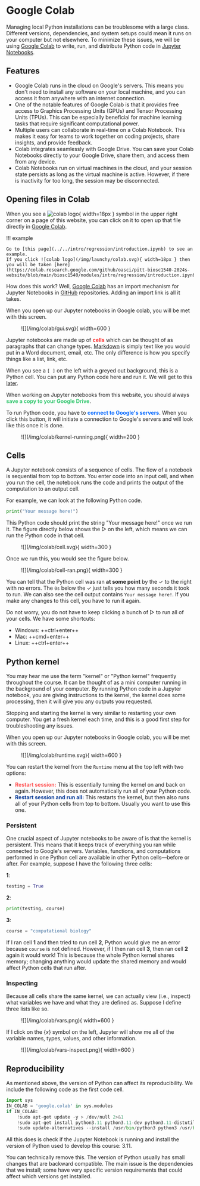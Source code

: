 # Google Colab

Managing local Python installations can be troublesome with a large class.
Different versions, dependencies, and system setups could mean it runs on your computer but not elsewhere.
To minimize these issues, we will be using [Google Colab](https://colab.google/) to write, run, and distribute Python code in [Jupyter Notebooks](https://jupyter.org/).

## Features

-   Google Colab runs in the cloud on Google's servers.
    This means you don't need to install any software on your local machine, and you can access it from anywhere with an internet connection.
-   One of the notable features of Google Colab is that it provides free access to Graphics Processing Units (GPUs) and Tensor Processing Units (TPUs).
    This can be especially beneficial for machine learning tasks that require significant computational power.
-   Multiple users can collaborate in real-time on a Colab Notebook. This makes it easy for teams to work together on coding projects, share insights, and provide feedback.
-   Colab integrates seamlessly with Google Drive.
    You can save your Colab Notebooks directly to your Google Drive, share them, and access them from any device.
-   Colab Notebooks run on virtual machines in the cloud, and your session state persists as long as the virtual machine is active.
    However, if there is inactivity for too long, the session may be disconnected.

## Opening files in Colab

When you see a ![colab logo](/img/launchy/colab.svg){ width=18px } symbol in the upper right corner on a page of this website, you can click on it to open up that file directly in [Google Colab](https://colab.google/).

!!! example

    Go to [this page](../../intro/regression/introduction.ipynb) to see an example.
    If you click ![colab logo](/img/launchy/colab.svg){ width=18px } then you will be taken [here](https://colab.research.google.com/github/oasci/pitt-biosc1540-2024s-website/blob/main/biosc1540/modules/intro/regression/introduction.ipynb).

How does this work?
Well, [Google Colab](https://colab.google/) has an import mechanism for Jupyter Notebooks in [GitHub](https://github.com/) repositories.
Adding an import link is all it takes.

When you open up our Jupyter notebooks in Google colab, you will be met with this screen.

<figure markdown>
![](/img/colab/gui.svg){ width=600 }
</figure>

Jupyter notebooks are made up of <font color="#ff2a2a"><b>cells</b></font> which can be thought of as paragraphs that can change types.
[Markdown](https://www.markdownguide.org/) is simply text like you would put in a Word document, email, etc.
The only difference is how you specify things like a list, link, etc.

When you see a `[ ]` on the left with a greyed out background, this is a Python cell.
You can put any Python code here and run it.
We will get to this [later](#cells).

When working on Jupyter notebooks from this website, you should always <font color="#37c871"><b>save a copy to your Google Drive</b></font>.

To run Python code, you have to <font color="#0066ff"><b>connect to Google's servers</b></font>.
When you click this button, it will initiate a connection to Google's servers and will look like this once it is done.

<figure markdown>
![](/img/colab/kernel-running.png){ width=200 }
</figure>

## Cells

A Jupyter notebook consists of a sequence of cells.
The flow of a notebook is sequential from top to bottom.
You enter code into an input cell, and when you run the cell, the notebook runs the code and prints the output of the computation to an output cell.


For example, we can look at the following Python code.

```python
print("Your message here!")
```

This Python code should print the string "Your message here!" once we run it.
The figure directly below shows the ▷ on the left, which means we can run the Python code in that cell.

<figure markdown>
![](/img/colab/cell.svg){ width=300 }
</figure>

Once we run this, you would see the figure below.

<figure markdown>
![](/img/colab/cell-ran.png){ width=300 }
</figure>

You can tell that the Python cell was ran **at some point** by the ✓ to the right with no errors.
The `0s` below the ✓ just tells you how many seconds it took to run.
We can also see the cell output contains `Your message here!`.
If you make any changes to this cell, you have to run it again.

Do not worry, you do not have to keep clicking a bunch of ▷ to run all of your cells.
We have some shortcuts:

-   Windows: ++ctrl+enter++
-   Mac: ++cmd+enter++
-   Linux: ++ctrl+enter++

## Python kernel

You may hear me use the term "kernel" or "Python kernel" frequently throughout the course.
It can be thought of as a mini computer running in the background of your computer.
By running Python code in a Jupyter notebook, you are giving instructions to the kernel, the kernel does some processing, then it will give you any outputs you requested.

Stopping and starting the kernel is very similar to restarting your own computer.
You get a fresh kernel each time, and this is a good first step for troubleshooting any issues.

When you open up our Jupyter notebooks in Google colab, you will be met with this screen.

<figure markdown>
![](/img/colab/runtime.svg){ width=600 }
</figure>

You can restart the kernel from the `Runtime` menu at the top left with two options:

-   <font color="#ff5555"><b>Restart session:</b></font> This is essentially turning the kernel on and back on again.
    However, this does not automatically run all of your Python code.
-   <font color="#003594"><b>Restart session and run all:</b></font> This restarts the kernel, but then also runs all of your Python cells from top to bottom.
    Usually you want to use this one.

### Persistent

One crucial aspect of Jupyter notebooks to be aware of is that the kernel is persistent.
This means that it keeps track of everything you ran while connected to Google's servers.
Variables, functions, and computations performed in one Python cell are available in other Python cells&mdash;before or after.
For example, suppose I have the following three cells:

**1**:

```python
testing = True
```

**2**:

```python
print(testing, course)
```

**3**:

```python
course = "computational biology"
```

If I ran cell **1** and then tried to run cell **2**, Python would give me an error because `course` is not defined.
However, if I then ran cell **3**, then ran cell **2** again it would work!
This is because the whole Python kernel shares memory; changing anything would update the shared memory and would affect Python cells that run after.

### Inspecting

Because all cells share the same kernel, we can actually view (i.e., inspect) what variables we have and what they are defined as.
Suppose I define three lists like so.

<figure markdown>
![](/img/colab/vars.png){ width=600 }
</figure>

If I click on the $\{x\}$ symbol on the left, Jupyter will show me all of the variable names, types, values, and other information.

<figure markdown>
![](/img/colab/vars-inspect.png){ width=600 }
</figure>

## Reproducibility

As mentioned above, the version of Python can affect its reproducibility.
We include the following code as the first code cell.

```python
import sys
IN_COLAB = 'google.colab' in sys.modules
if IN_COLAB:
    !sudo apt-get update -y > /dev/null 2>&1
    !sudo apt-get install python3.11 python3.11-dev python3.11-distutils libpython3.11-dev > /dev/null 2>&1
    !sudo update-alternatives --install /usr/bin/python3 python3 /usr/bin/python3.11 2 > /dev/null 2>&1
```

All this does is check if the Jupyter Notebook is running and install the version of Python used to develop this course: 3.11.

You can technically remove this.
The version of Python usually has small changes that are backward compatible.
The main issue is the dependencies that we install; some have very specific version requirements that could affect which versions get installed.
